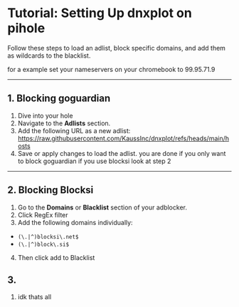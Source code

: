 # Tutorial: Setting Up dnxplot on pihole 

Follow these steps to load an adlist, block specific domains, and add them as wildcards to the blacklist.

 for a example set your nameservers on your chromebook to 99.95.71.9

---
## 1. Blocking goguardian
1. Dive into your hole
2. Navigate to the **Adlists** section.
3. Add the following URL as a new adlist: https://raw.githubusercontent.com/KaussInc/dnxplot/refs/heads/main/hosts
4. Save or apply changes to load the adlist.
you are done if you only want to block goguardian if you use blocksi look at step 2
---

## 2. Blocking Blocksi
1. Go to the **Domains** or **Blacklist** section of your adblocker.
2. Click RegEx filter
3. Add the following domains individually:
- `(\.|^)blocksi\.net$`
- `(\.|^)block\.si$`
4. Then click add to Blacklist

## 3. 
1. idk thats all
   

